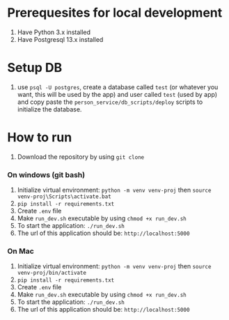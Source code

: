 # Prerequesites for local development
1. Have Python 3.x installed
2. Have Postgresql 13.x installed

# Setup DB
1. use `psql -U postgres`, create a database called `test` (or whatever you want, this will be used by the app) and user called `test` (used by app) and copy paste the `person_service/db_scripts/deploy` scripts to initialize the database.

# How to run
1. Download the repository by using `git clone`
### On windows (git bash)
1. Initialize virtual environment: `python -m venv venv-proj` then `source venv-proj\Scripts\activate.bat`
2. `pip install -r requirements.txt`
3. Create `.env` file
4. Make `run_dev.sh` executable by using `chmod +x run_dev.sh`
5. To start the application: `./run_dev.sh`
6. The url of this application should be: `http://localhost:5000`
### On Mac 
1. Initialize virtual environment: `python -m venv venv-proj` then `source venv-proj/bin/activate`
2. `pip install -r requirements.txt`
3. Create `.env` file
4. Make `run_dev.sh` executable by using `chmod +x run_dev.sh`
5. To start the application: `./run_dev.sh`
6. The url of this application should be: `http://localhost:5000`
